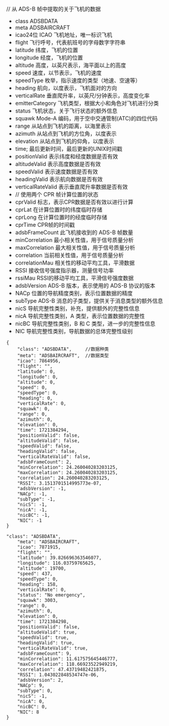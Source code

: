 // 从 ADS-B 帧中提取的关于飞机的数据
-   class            ADSBDATA
-   meta             ADSBAIRCRAFT 
-   icao24位         ICAO   飞机地址，唯一标识飞机
-   flight           飞行呼号，代表航班号的字母数字字符串
-   latitude          纬度，飞机的位置
-   longitude         经度，飞机的位置
-   altitude          高度，以英尺表示，海平面以上的高度
-   speed             速度，以节表示，飞机的速度
-   speedType         枚举，指示速度的类型（地速、空速等）
-   heading           航向，以度表示，飞机面对的方向
-   verticalRate      垂直爬升率，以英尺/分钟表示，高度变化率
-   emitterCategory   飞机类型，根据大小和角色对飞机进行分类
-   status            飞机状态，关于飞行状态的额外信息
-   squawk            Mode-A 编码，用于空中交通管制(ATC)的四位代码
-   range             从站点到飞机的距离，以海里表示
-   azimuth           从站点到飞机的方位角，以度表示
-   elevation         从站点到飞机的仰角，以度表示
-   time;             最后更新时间，最后更新的UNIX时间戳
-   positionValid     表示纬度和经度数据是否有效
-   altitudeValid     表示高度数据是否有效
-   speedValid        表示速度数据是否有效
-   headingValid      表示航向数据是否有效
-   verticalRateValid 表示垂直爬升率数据是否有效
-   // 使用两个 CPR 帧计算位置的状态
-   cprValid          标志，表示CPR数据是否有效以进行计算
-   cprLat            在计算位置时的纬度临时存储
-   cprLong           在计算位置时的经度临时存储
-   cprTime           CPR帧的时间戳
-   adsbFrameCount    此飞机接收到的 ADS-B 帧数量
-   minCorrelation    最小相关性值，用于信号质量分析
-   maxCorrelation    最大相关性值，用于信号质量分析
-   correlation       当前相关性值，用于信号质量分析
-   correlationMau    相关性的移动平均工具，平滑数据
-   RSSI              接收信号强度指示器，测量信号功率
-   rssiMau           RSSI的移动平均工具，平滑信号强度数据
-   adsbVersion       ADS-B 版本，表示使用的 ADS-B 协议的版本
-   NACp              位置的导航精度类别，表示位置数据的精度
-   subType           ADS-B 消息的子类型，提供关于消息类型的额外信息
-   nicS              导航完整性类别，补充，提供额外的完整性信息
-   nicA              导航完整性类别，A 类型，表示位置数据的完整性
-   nicBC             导航完整性类别，B 和 C 类型，进一步的完整性信息
-   NIC               导航完整性类别，导航数据的总体完整性级别


```
{
    "class": "ADSBDATA",     //数据种类
    "meta": "ADSBAIRCRAFT",  //数据类型
    "icao": 7864956,
    "flight": "",
    "latitude": 0,
    "longitude": 0,
    "altitude": 0,
    "speed": 0,
    "speedType": 0,
    "heading": 0,
    "verticalRate": 0,
    "squawk": 0,
    "range": 0,
    "azimuth": 0,
    "elevation": 0,
    "time": 1721384294,
    "positionValid": false,
    "altitudeValid": false,
    "speedValid": false,
    "headingValid": false,
    "verticalRateValid": false,
    "adsbFrameCount": 2,
    "minCorrelation": 24.260040283203125,
    "maxCorrelation": 24.260040283203125,
    "correlation": 24.260040283203125,
    "RSSI": 3.1513701514995773e-07,
    "adsbVersion": -1,
    "NACp": -1,
    "subType": -1,
    "nicS": -1,
    "nicA": -1,
    "nicBC": -1,
    "NIC": -1
}
```

```
"class": "ADSBDATA",
    "meta": "ADSBAIRCRAFT",
    "icao": 7871915,
    "flight": "",
    "latitude": 39.826696363546077,
    "longitude": 116.03759765625,
    "altitude": 19700,
    "speed": 437,
    "speedType": 0,
    "heading": 158,
    "verticalRate": 0,
    "status": "No emergency",
    "squawk": 3003,
    "range": 0,
    "azimuth": 0,
    "elevation": 0,
    "time": 1721384298,
    "positionValid": false,
    "altitudeValid": true,
    "speedValid": true,
    "headingValid": true,
    "verticalRateValid": true,
    "adsbFrameCount": 9,
    "minCorrelation": 11.617575645446777,
    "maxCorrelation": 118.66923522949219,
    "correlation": 47.43719482421875,
    "RSSI": 1.043022848534747e-06,
    "adsbVersion": 2,
    "NACp": 9,
    "subType": 0,
    "nicS": -1,
    "nicA": 0,
    "nicBC": 0,
    "NIC": 8
}
```
